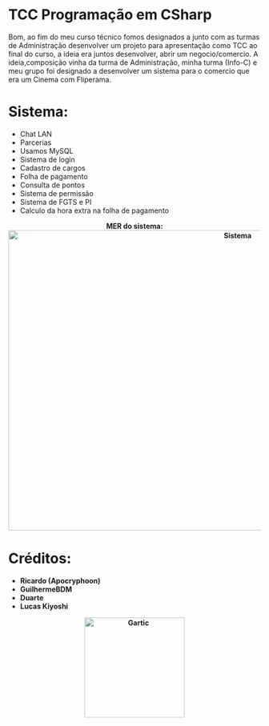 # TCC Programação em CSharp

Bom, ao fim do meu curso técnico fomos designados a junto com as turmas de Administração desenvolver um projeto para apresentação como TCC ao final do curso, a ideia era juntos desenvolver, abrir um negocio/comercio. A ideia,composição vinha da turma de Administração, minha turma (Info-C) e meu grupo foi designado a desenvolver um sistema para o comercio que era um Cinema com Fliperama.

# Sistema:
- Chat LAN
- Parcerias
- Usamos MySQL
- Sistema de login
- Cadastro de cargos
- Folha de pagamento
- Consulta de pontos
- Sistema de permissão
- Sistema de FGTS e PI
- Calculo da hora extra na folha de pagamento


<p align="center">
  <b>
  <label>MER do sistema:</label>
  <img src="https://user-images.githubusercontent.com/32386767/89689508-eda97f80-d8da-11ea-9bed-04ce3eefacb8.png" alt="Sistema" height="600" width="900"/>
</p>

# Créditos:

- Ricardo (Apocryphoon)
- GuilhermeBDM
- Duarte
- Lucas Kiyoshi

<p align="center">
  <img src="https://user-images.githubusercontent.com/32386767/89684916-b7b3cd80-d8d1-11ea-934a-0078ec1f544c.png" alt="Gartic" height="200" width="200"/>
</p>
